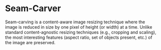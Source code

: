 # Seam-Carver

Seam-carving is a content-aware image resizing technique where the image is reduced
in size by one pixel of height (or width) at a time. Unlike standard content-agnostic 
resizing techniques (e.g., cropping and scaling), the most interesting features (aspect 
ratio, set of objects present, etc.) of the image are preserved.
